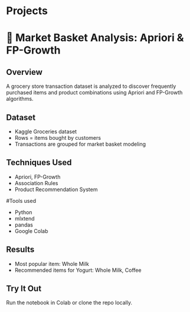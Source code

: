 # Projects
# 🛒 Market Basket Analysis: Apriori & FP-Growth

## Overview
A grocery store transaction dataset is analyzed to discover frequently purchased items and product combinations using Apriori and FP-Growth algorithms.

## Dataset
- Kaggle Groceries dataset
- Rows = items bought by customers
- Transactions are grouped for market basket modeling

## Techniques Used
- Apriori, FP-Growth
- Association Rules
- Product Recommendation System

#Tools used
- Python
- mlxtend
- pandas
- Google Colab

## Results
- Most popular item: Whole Milk
- Recommended items for Yogurt: Whole Milk, Coffee

## Try It Out
Run the notebook in Colab or clone the repo locally.
